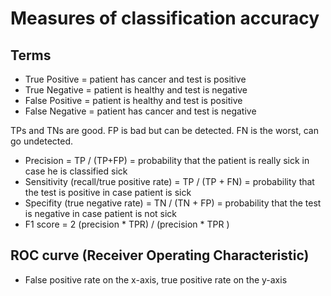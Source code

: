 # Measures of classification accuracy

## Terms

* True Positive = patient has cancer and test is positive
* True Negative = patient is healthy and test is negative
* False Positive = patient is healthy and test is positive
* False Negative = patient has cancer and test is negative

TPs and TNs are good. FP is bad but can be detected. FN is the worst, can go undetected.

* Precision = TP / (TP+FP) = probability that the patient is really sick in case he is classified sick
* Sensitivity (recall/true positive rate) = TP / (TP + FN) = probability that the test is positive in case patient is sick
* Specifity (true negative rate) = TN / (TN + FP) = probability that the test is negative in case patient is not sick
* F1 score = 2 (precision * TPR) / (precision * TPR ) 

## ROC curve (Receiver Operating Characteristic)

* False positive rate on the x-axis, true positive rate on the y-axis

